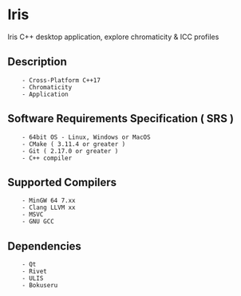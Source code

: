 # Iris
Iris C++ desktop application, explore chromaticity & ICC profiles

## Description
        - Cross-Platform C++17
        - Chromaticity
        - Application
        
## Software Requirements Specification ( SRS )
        - 64bit OS - Linux, Windows or MacOS
        - CMake ( 3.11.4 or greater )
        - Git ( 2.17.0 or greater )
        - C++ compiler

## Supported Compilers
        - MinGW 64 7.xx
        - Clang LLVM xx
        - MSVC
        - GNU GCC
        
## Dependencies
        - Qt
        - Rivet
        - ULIS
        - Bokuseru
